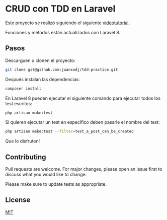 # CRUD con TDD en Laravel

Este proyecto se realizó siguiendo el siguiente [videotutorial](https://youtu.be/_GwqxAi_ly0).

Funciones y métodos están actualizados con Laravel 8.

## Pasos

Descarguen o clonen el proyecto:

```bash
git clone git@github.com:juanxodj/tdd-practice.git
```

Después instalan las dependencias:

```bash
composer install
```
En Laravel 8 pueden ejecutar el siguiente comando para ejecutar todos los test escritos:

```bash
php artisan make:test
```
Si quieren ejecutar un test en específico deben pasarle el nombre del test:

```bash
php artisan make:test --filter=test_a_post_can_be_created
```

Que lo disfruten!

## Contributing
Pull requests are welcome. For major changes, please open an issue first to discuss what you would like to change.

Please make sure to update tests as appropriate.

## License
[MIT](https://choosealicense.com/licenses/mit/)